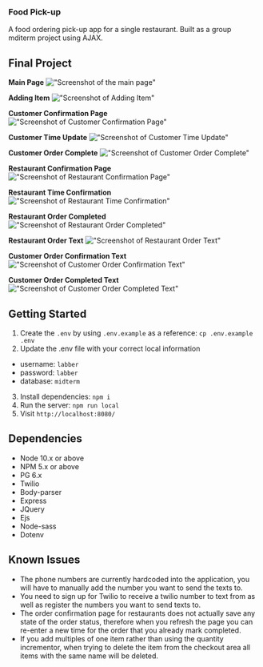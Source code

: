 ### Food Pick-up 
A food ordering pick-up app for a single restaurant. 
Built as a group mditerm project using AJAX. 

## Final Project 

**Main Page**
!["Screenshot of the main page"]()


**Adding Item**
!["Screenshot of Adding Item"]()


**Customer Confirmation Page**
!["Screenshot of Customer Confirmation Page"]()


**Customer Time Update**
!["Screenshot of Customer Time Update"]()


**Customer Order Complete**
!["Screenshot of Customer Order Complete"]()


**Restaurant Confirmation Page**
!["Screenshot of Restaurant Confirmation Page"]()


**Restaurant Time Confirmation**
!["Screenshot of Restaurant Time Confirmation"]()


**Restaurant Order Completed**
!["Screenshot of Restaurant Order Completed"]()


**Restaurant Order Text**
!["Screenshot of Restaurant Order Text"]()


**Customer Order Confirmation Text**
!["Screenshot of Customer Order Confirmation Text"]()


**Customer Order Completed Text**
!["Screenshot of Customer Order Completed Text"]()

## Getting Started

1. Create the `.env` by using `.env.example` as a reference: `cp .env.example .env`
2. Update the .env file with your correct local information 
  - username: `labber` 
  - password: `labber` 
  - database: `midterm`
3. Install dependencies: `npm i`
4. Run the server: `npm run local`
5. Visit `http://localhost:8080/`

## Dependencies

- Node 10.x or above
- NPM 5.x or above
- PG 6.x
- Twilio
- Body-parser
- Express
- JQuery
- Ejs
- Node-sass
- Dotenv

## Known Issues
- The phone numbers are currently hardcoded into the application, you will have to manually add the number you want to send the texts to.
- You need to sign up for Twilio to receive a twilio number to text from as well as register the numbers you want to send texts to. 
- The order confirmation page for restaurants does not actually save any state of the order status, therefore when you refresh the page you can re-enter a new time for the order that you already mark completed. 
- If you add multiples of one item rather than using the quantity incrementor, when trying to delete the item from the checkout area all items with the same name will be deleted. 
